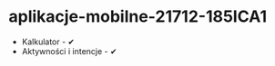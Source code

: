 # aplikacje-mobilne-21712-185ICA1
<ul>
  <li>Kalkulator - ✔ </li>
  <li>Aktywności i intencje - ✔ </li>
 </ul>
